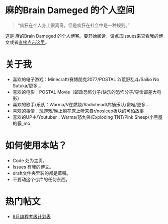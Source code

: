 # 麻的Brain Dameged 的个人空间
> “疯狂在个人身上很离奇，但是疯狂在社会中是一种规则。”

这是 麻的Brain Dameged 的个人博客。要开始阅读，请点击lssues来查看我的博文或者[直接点击这里](https://github.com/naosunshang/blog/issues)。
# 关于我
+ 喜欢的电子游戏：Minecraft/赛博朋克2077/POSTAL 2/荒野乱斗/Saiko No Sutuka/更多...
+ 喜欢的电影：POSTAL Movie（邮政恐怖分子/快乐的恐怖分子/夺命邮差大电影）
+ 喜欢的歌手/乐队：Warma/V在燃烧/Radiohead/病蛹乐队/窦唯/更多...
+ 喜欢的事情：玩游戏/晚上躺在床上听来自[r/nosleep](https://www.reddit.com/r/nosleep/)板块的可怕故事
+ 喜欢的UP主/Youtuber：Warma/怒九笑/Exploding TNT/Pink Sheep/小黑屋的貘_mo
# 如何使用本站？
+ Code 处为主页。
+ Issues 有我的博文。
+ draft文件夹里装的都是草稿。
+ 不要动这个仓库的任何东西。
# 热门帖文
+ [8月编程考级计划表](https://github.com/naosunshang/blog/issues/2)
